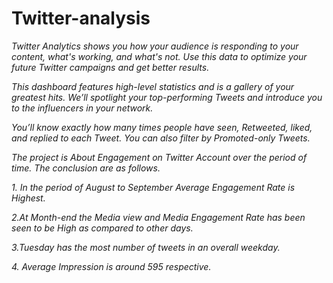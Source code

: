 # Twitter-analysis
*Twitter Analytics shows you how your audience is responding to your content, what's working, and what's not. Use this data to optimize your future Twitter campaigns and get better results.*

*This dashboard features high-level statistics and is a gallery of your greatest hits. We’ll spotlight your top-performing Tweets and introduce you to the influencers in your network.*

*You’ll know exactly how many times people have seen, Retweeted, liked, and replied to each Tweet. You can also filter by Promoted-only Tweets.*

*The project is About Engagement on Twitter Account over the period of time. The conclusion are as follows.*

*1. In the period of August to September Average Engagement Rate is Highest.* 

*2.At Month-end the Media view and Media Engagement Rate has been seen to be High as compared to other days.* 

*3.Tuesday has the most number of tweets in an overall weekday.*

*4. Average Impression is around 595 respective.*
